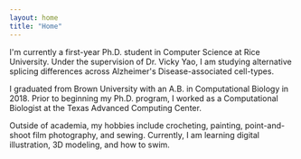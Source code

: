 ```yaml
---
layout: home
title: "Home"
---
```


I'm currently a first-year Ph.D. student in Computer Science at Rice University. Under the supervision of Dr. Vicky Yao, I am studying alternative splicing differences across Alzheimer's Disease-associated cell-types.

I graduated from Brown University with an A.B. in Computational Biology in 2018. Prior to beginning my Ph.D. program, I worked as a Computational Biologist at the Texas Advanced Computing Center.

Outside of academia, my hobbies include crocheting, painting, point-and-shoot film photography, and sewing. Currently, I am learning digital illustration, 3D modeling, and how to swim. 
